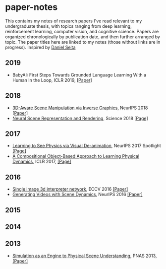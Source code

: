 # paper-notes

This contains my notes of research papers I've read relevant to my undergraduate thesis, with topics ranging from deep learning, reinforcement learning, computer vision, and cognitive science. Papers are organized chronologically by publication date, and then further arranged by topic. The paper titles here are linked to my notes (those without links are in progress). Inspired by [Daniel Seita](https://github.com/DanielTakeshi/Paper_Notes)

## 2019
- BabyAI: First Steps Towards Grounded Language Learning With a Human In the Loop, ICLR 2019, [\[Paper\]](https://arxiv.org/abs/1810.08272) 

## 2018
- [3D-Aware Scene Manipulation via Inverse Graphics](https://github.com/kevinstan/paper-notes/blob/master/deep-learning/3D_Aware_Scene_Manipulation_via_Inverse_Graphics.md), NeurIPS 2018 [\[Paper\]](https://arxiv.org/abs/1808.09351)
- [Neural Scene Representation and Rendering](https://github.com/kevinstan/paper-notes/blob/master/deep-learning/Neural%20Scene%20Representation%20and%20Rendering.md), Science 2018 [\[Page\]](https://deepmind.com/blog/neural-scene-representation-and-rendering/)


## 2017
- [Learning to See Physics via Visual De-animation](https://github.com/kevinstan/paper-notes/blob/master/intuitive-physics/Learning_to_see_physics_via_visual_de_animation.md), NeurIPS 2017 Spotlight [\[Page\]](http://vda.csail.mit.edu/)
- [A Compositional Object-Based Approach to Learning Physical Dynamics](https://github.com/kevinstan/paper-notes/blob/master/intuitive-physics/A_compositional_object_based_approach_to_learning_physical_dynamics.md), ICLR 2017, [\[Page\]](http://mbchang.github.io/npe/)

## 2016
- [Single image 3d interpreter network](https://github.com/kevinstan/paper-notes/blob/master/deep-learning/Single_Image_3D_Interpreter_Network.md), ECCV 2016 [\[Paper\]](https://arxiv.org/abs/1604.08685)
- [Generating Videos with Scene Dynamics](https://github.com/kevinstan/paper-notes/blob/master/deep-learning/Generating_Videos_with_Scene_Dynamics.md), NeurIPS 2016 [\[Paper\]](https://arxiv.org/abs/1609.02612)

## 2015
## 2014
## 2013
- [Simulation as an Engine to Physical Scene Understanding](https://github.com/kevinstan/paper-notes/blob/master/intuitive-physics/Simulation_as_an_Engine_of_Physical_Scene_Understanding.md), PNAS 2013, [\[Paper\]](https://www.pnas.org/content/pnas/110/45/18327.full.pdf)
